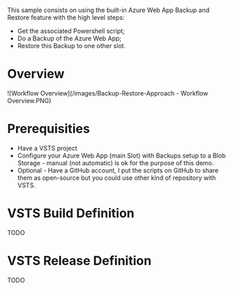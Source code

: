 This sample consists on using the built-in Azure Web App Backup and Restore feature with the high level steps:
  - Get the associated Powershell script;
  - Do a Backup of the Azure Web App;
  - Restore this Backup to one other slot.

# Overview

![Workflow Overview](/images/Backup-Restore-Approach - Workflow Overview.PNG)

# Prerequisities
- Have a VSTS project
- Configure your Azure Web App (main Slot) with Backups setup to a Blob Storage - manual (not automatic) is ok for the purpose of this demo.
- Optional - Have a GitHub account, I put the scripts on GitHub to share them as open-source but you could use other kind of repository with VSTS.

# VSTS Build Definition

TODO

# VSTS Release Definition

TODO